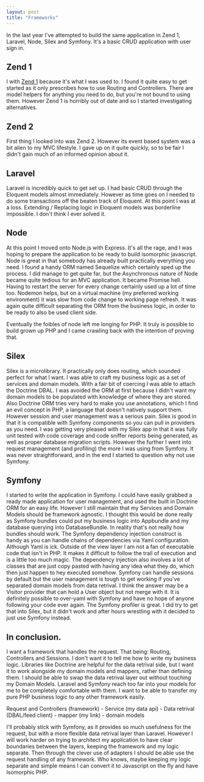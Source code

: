 ```yaml
---
layout: post
title: "Frameworks"
---
```


In the last year I've attempted to build the same application in Zend 1, Laravel, Node, Silex and Symfony.
It's a basic CRUD application with user sign in.

<h2>Zend 1</h2>
I with <a href="http://framework.zend.com/manual/1.12/en/manual.html">Zend 1</a> because it's what I was
used to. I found it quite easy to get started as it only prescribes how to use Routing and Controllers.
There are model helpers for anything you need to do, but you're not bound to using them.
However Zend 1 is horribly out of date and so I started investigating alternatives.

<h2>Zend 2</h2>
First thing I looked into was Zend 2. However its event based system was a bit alien to my MVC lifestyle.
I gave up on it quite quickly, so to be fair I didn't gain much of an informed opinion about it.

<h2>Laravel</h2>
Laravel is incredibly quick to get set up. I had basic CRUD through the Eloquent models almost immediately.
However as time goes on I needed to do some transactions off the beaten track of Eloquent.
At this point I was at a loss. Extending / Replacing logic in Eloquent models was borderline impossible.
I don't think I ever solved it.

<h2>Node</h2>
At this point I moved onto Node.js with Express. It's all the rage, and I was hoping to prepare the
application to be ready to build isomorphic javascript. Node is great in that somebody has already built
practically everything you need. I found a handy ORM named Sequelize which certainly sped up the process.
I did manage to get quite far, but the Asynchronous nature of Node became quite tedious for an MVC
application. It became Promise hell. Having to restart the server for every change certainly used up a
lot of time too. Nodemon helps, but on a virtual machine (my preferred working environment) it was slow
from code change to working page refresh. It was again quite difficult separating the ORM from the business
logic, in order to be ready to also be used client side.

Eventually the foibles of node left me longing for PHP. It truly is possible to build grown up PHP and I
came crawling back with the intention of proving that.

<h2>Silex</h2>
Silex is a microlibrary. It practically only does routing, which sounded perfect for what I want.
I was able to craft my business logic as a set of services and domain models. With a fair bit of coercing
I was able to attach the Doctrine DBAL. I was avoided the ORM at first because I didn't want my domain models
to be populated with knowledge of where they are stored. Also Doctrine ORM tries very hard to make you use
annotations, which I find an evil concept in PHP, a language that doesn't natively support them.
However session and user management was a serious pain. Silex is good in that it is compatible with Symfony
components so you can pull in providers as you need. I was getting very pleased with my Silex app in that it
was fully unit tested with code coverage and code sniffer reports being generated, as well as proper database
migration scripts.
However the further I went into request management (and profiling) the more I was using from Symfony.
It was never straightforward, and in the end I started to question why not use Symfony.

<h2>Symfony</h2>
I started to write the application in Symfony. I could have easily grabbed a ready made application for
user management, and used the built in Doctrine ORM for an easy life. However I still maintain that my
Services and Domain Models should be framework agnostic. I thought this would be done really as Symfony
bundles could put my business logic into Appbundle and my database querying into DatabaseBundle. In reality
that's not really how bundles should work.
The Symfony dependency injection construct is handy as you can handle chains of dependencies via Yaml
configuration. Although Yaml is ick. Outside of the view layer I am not a fan of executable code that isn't
in PHP. It makes it difficult to follow the trail of execution and is a little too much magic. The dependency
injection also involves a lot of classes that are just copy pasted with having any idea what they do,
which then just happen to hey executed somehow. Symfony can handle sessions by default but the user
management is tough to get working if you've separated domain models from data retrival.
I think the answer may be a Visitor provider that can hold a User object but not merge with it.
It is definitely possible to over-yaml with Symfony and have no hope of anyone following your code ever
again.
The Symfony profiler is great. I did try to get that into Silex, but it didn't work and after hours
wrestling with it decided to just use Symfony instead.

<h2>In conclusion.</h2>
I want a framework that handles the request. That being: Routing, Controllers and Sessions. I don't
want it to tell me how to write my business logic. Libraries like Doctrine are helpful for the data
retrival side, but I want it to work alongside my domain models and mappers, rather than defining them.
I should be able to swap the data retrival layer out without touching my Domain Models.
Laravel and Symfony reach too far into your models for me to be completely comfortable with them.
I want to be able to transfer my pure PHP business logic to any other framework easily.


Request and Controllers (framework) - Service (my data api) - Data retrival (DBAL/feed client) - mapper (my link) - domain models

I'll probably stick with Symfony, as it provides so much usefulness for the request, but with a more flexible data retrival layer than Laravel.
However I will work harder on trying to architect my application to have clear boundaries between the layers, keeping the framework and my logic separate. Then through the clever use of adapters I should be able use the request handling of any framework. Who knows, maybe keeping my logic separate and simple means I can convert it to Javascript on the fly and have Isomorphic PHP.